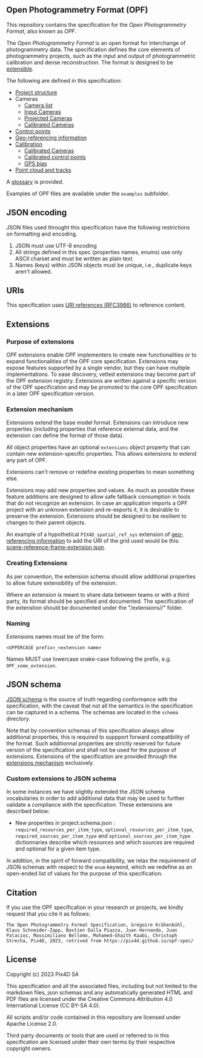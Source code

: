 ## Open Photogrammetry Format (OPF)

This repository contains the specification for the _Open Photogrammetry Format_, also known as _OPF_.

The _Open Photogrammetry Format_ is an open format for interchange of photogrammetry data.
The specification defines the core elements of photogrammetry projects, such as the input and output of photogrammetric calibration and dense reconstruction. The format is designed to be [extensible](#extensions).

The following are defined in this specification:

- [Project structure][2]
- Cameras
  - [Camera list][3]
  - [Input Cameras][4]
  - [Projected Cameras][5]
  - [Calibrated Cameras][6]
- [Control points][7]
- [Geo-referencing information][8]
- [Calibration][9]
  - [Calibrated Cameras][6]
  - [Calibrated control points][10]
  - [GPS bias][11]
- [Point cloud and tracks][12]

A [glossary][1] is provided.

[1]: https://pix4d.github.io/opf-spec/specification/glossary.html "Glossary"
[2]: https://pix4d.github.io/opf-spec/specification/project.html "Project format specification"
[3]: https://pix4d.github.io/opf-spec/specification/camera_list.html "Camera list format"
[4]: https://pix4d.github.io/opf-spec/specification/input_cameras.html "Input camera format"
[5]: https://pix4d.github.io/opf-spec/specification/projected_input_cameras.html "Projected input camera format"
[6]: https://pix4d.github.io/opf-spec/specification/calibrated_cameras.html "Calibrated camera format"
[7]: https://pix4d.github.io/opf-spec/specification/control_points.html "Control Points"
[8]: https://pix4d.github.io/opf-spec/specification/scene_reference_frame.html "Scene reference frame format"
[9]: https://pix4d.github.io/opf-spec/specification/calibration.html "Calibration scene item"
[10]: https://pix4d.github.io/opf-spec/specification/control_points.html#format-specification-calibrated-control-points "Calibrated control points"
[11]: https://pix4d.github.io/opf-spec/specification/gps_bias.html "GPS bias"
[12]: https://pix4d.github.io/opf-spec/specification/point_cloud.html "Point cloud"


Examples of OPF files are available under the `examples` subfolder.

## JSON encoding

JSON files used throught this specification have the following restrictions on formatting and encoding.

1. JSON must use UTF-8 encoding
2. All strings defined in this spec (properties names, enums) use only ASCII charset and must be written as plain text.
3. Names (keys) within JSON objects must be unique, i.e., duplicate keys aren't allowed.

## URIs

This specification uses [URI references (RFC3986)](https://tools.ietf.org/html/rfc3986#section-4.1) to reference content.

## Extensions

### Purpose of extensions

OPF extensions enable OPF implementers to create new functionalities or to expand functionalities of the OPF core specification.
Extensions may expose features supported by a single vendor, but they can have multiple implementations.
To ease discovery, vetted extensions may become part of the OPF extension registry.
Extensions are written against a specific version of the OPF specification and may be promoted to the core OPF specification in a later OPF specification version.

### Extension mechanism

Extensions extend the base model format. Extensions can introduce new properties (including properties that reference external data, and the extension can define the format of those data).

All object properties have an optional `extensions` object property that can contain new extension-specific properties. This allows extensions to extend any part of OPF.

Extensions can't remove or redefine existing properties to mean something else.

Extensions may add new properties and values.
As much as possible these feature additions are designed to allow safe fallback consumption in tools that do not recognize an extension.
In case an application imports a OPF project with an unknown extension and re-exports it, it is desirable to preserve the extension. Extensions should be designed to be resilient to changes to their parent objects.

An example of a hypothetical `PIX4D_spatial_ref_sys` extension of [geo-referencing information][7] to add the URI of the grid used would be this: [scene-reference-frame-extension.json](examples/scene-reference-frame-extension.json).

### Creating Extensions

As per convention, the extension schema should allow additional properties to allow future extensibility of the extension.

Where an extension is meant to share data between teams or with a third party, its format should be specified and documented.
The specification of the extenstion should be documented under the "/extensions/<extension name>/" folder.

### Naming

Extensions names must be of the form:

`<UPPERCASE prefix>_<extension name>`

Names MUST use lowercase snake-case following the prefix, e.g. `OPF_some_extension`.

## JSON schema

[JSON schema](https://json-schema.org/) is the source of truth regarding conformance with the specification, with the caveat that not all the semantics in the specification can be captured in a schema. The schemas are located in the `schema` directory.

Note that by convention schemas of this specification always allow additional properties, this is required to suppport forward compatibility of the format. Such additionnal properties are strictly reserved for future version of the specification and shall not be used for the purpose of extensions. Extensions of the specification are provided through the [extensions mechanism](#extensions) exclusively.

### Custom extensions to JSON schema

In some instances we have slightly extended the JSON schema vocabularies in order to add additional data that may be used to further validate a compliance with the specification.
These extensions are described below:

- New properties in project.schema.json : `required_resources_per_item_type`, `optional_resources_per_item_type`, `required_sources_per_item_type` and `optional_sources_per_item_type` dictionnaries describe which _resources_ and which _sources_ are required and optional for a given item type.

In addition, in the spirit of forward compatibility, we relax the requirement of JSON schemas with respect to the `enum` keyword, which we redefine as an open-ended list of values for the purpose of this specification.

## Citation

If you use the OPF specification in your research or projects, we kindly request that you cite it as follows:

`The Open Photogrammetry Format Specification, Grégoire Krähenbühl, Klaus Schneider-Zapp, Bastien Dalla Piazza, Juan Hernando, Juan Palacios, Massimiliano Bellomo, Mohamed-Ghaïth Kaabi, Christoph Strecha, Pix4D, 2023, retrived from https://pix4d.github.io/opf-spec/`

## License

Copyright (c) 2023 Pix4D SA

This specification and all the associated files, including but not limited to the markdown files, json schemas and any automatically generated HTML and PDF files are licensed under the Creative Commons Attribution 4.0 International License (CC BY-SA 4.0).

All scripts and/or code contained in this repository are licensed under Apache License 2.0.

Third party documents or tools that are used or referred to in this specification are licensed under their own terms by their respective copyright owners.
